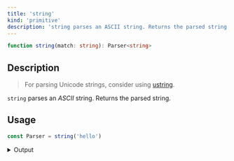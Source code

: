 ```yaml
---
title: 'string'
kind: 'primitive'
description: 'string parses an ASCII string. Returns the parsed string.'
---
```


```typescript {{ withLineNumbers: false }}
function string(match: string): Parser<string>
```

## Description

> For parsing Unicode strings, consider using [ustring].

`string` parses an *ASCII* string. Returns the parsed string.

## Usage

```typescript
const Parser = string('hello')
```

<details>
  <summary>Output</summary>

  ### Success

  ```typescript
  run(Parser).with('hello')

  {
    kind: 'success',
    state: { text: 'hello', index: 5 },
    value: 'hello'
  }
  ```

  ### Failure

  ```typescript
  run(Parser).with('bye')

  {
    kind: 'failure',
    state: { text: 'bye', index: 0 },
    expected: 'hello'
  }
  ```
</details>

<!-- Parsers. -->

[ustring]: ./ustring.md
